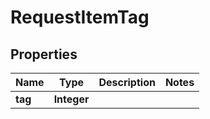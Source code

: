 
# RequestItemTag

## Properties
Name | Type | Description | Notes
------------ | ------------- | ------------- | -------------
**tag** | **Integer** |  | 



